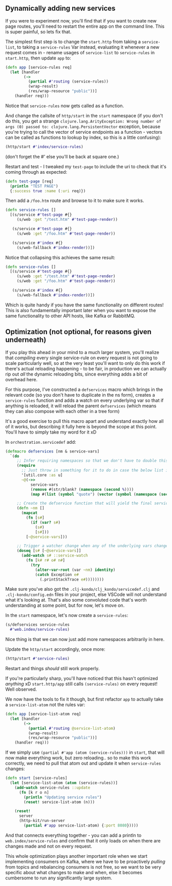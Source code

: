 ## Dynamically adding new services

If you were to experiment now, you'll find that if you want to create new page routes, you'll need to restart the entire app on the command line. This is super painful, so lets fix that.

The simplest first step is to change the `start.http` from taking a `service-list`, to taking a `service-rules` Var instead, evaluating it whenever a new request comes in - rename usages of `service-list` to `service-rules` in `start.http`, then update `app` to:

```clojure
(defn app [service-rules req]
  (let [handler
        (->
          (partial #'routing (service-rules))
          (wrap-result)
          (res/wrap-resource "public"))]
    (handler req)))
```

Notice that `service-rules` now gets called as a function.

And change the callsite of `http/start` in the `start` namespace (if you don't do this, you get a strange `clojure.lang.ArityException: Wrong number of args (0) passed to: clojure.lang.PersistentVector` exception, because you're trying to call the vector of service endpoints as a function - vectors can be called as functions to lookup by index, so this is a little confusing):

```clojure
(http/start #'index/service-rules)
```

(don't forget the #' else you'll be back at square one.)

Restart and test - I tweaked my `test-page` to include the uri to check that it's coming through as expected:

```clojure
(defn test-page [req]
  (println "TEST PAGE")
  {:success true :name (:uri req)})
```

Then add a `/foo.htm` route and browse to it to make sure it works.

```clojure
(defn service-rules []
  [(s/service #'test-page #{}
     (s/web :get "/test.htm" #'test-page-render))

   (s/service #'test-page #{}
     (s/web :get "/foo.htm" #'test-page-render))

   (s/service #'index #{}
     (s/web-fallback #'index-render))])
```

Notice that collapsing this achieves the same result:

```clojure
(defn service-rules []
  [(s/service #'test-page #{}
     (s/web :get "/test.htm" #'test-page-render)
     (s/web :get "/foo.htm" #'test-page-render))

   (s/service #'index #{}
     (s/web-fallback #'index-render))])
```

Which is quite handy if you have the same functionality on different routes! This is also fundamentally important later when you want to expose the same functionality to other API hosts, like Kafka or RabbitMQ.

## Optimization (not optional, for reasons given underneath)

If you play this ahead in your mind to a much larger system, you'll realize that _compiling_ every single service-rule on every request is not going to scale particularly well, so at the very least you'll want to only do this work if there's actual reloading happening - to be fair, in production we can actually rip out _all_ the dynamic reloading bits, since everything adds a bit of overhead here.

For this purpose, I've constructed a `defservices` macro which brings in the relevant code (so you don't have to duplicate in the ns form), creates a `service-rules` function and adds a watch on every underlying var so that if anything is reloaded, it will reload the parent `defservices` (which means they can also compose with each other in a tree form)

It's a good exercise to pull this macro apart and understand exactly how all of it works, but describing it fully here is beyond the scope at this point. You'll have to simply take my word for it xD

In `orchestration.servicedef` add:

```clojure
(defmacro defservices [nm & service-vars]
  `(do
     ;; Infer requiring namespaces so that we don't have to double this up.
     (require
       ;; Just throw in something for it to do in case the below list is blank.
       '[util.core :as u]
       ~@(->>
           service-vars
           (remove #(str/blank? (namespace (second %))))
           (map #(list (symbol "quote") (vector (symbol (namespace (second %))))))))

     ;; Create the defservice function that will yield the final service endpoint list
     (defn ~nm []
       (mapcat
         (fn [s#]
           (if (var? s#)
             (s#)
             [s#]))
         [~@service-vars]))

     ;; Trigger a watcher change when any of the underlying vars change (to support dynamic reloading)
     (doseq [s# [~@service-vars]]
       (add-watch s# ::service-watch
         (fn [k# r# o# n#]
           (try
             (alter-var-root (var ~nm) identity)
             (catch Exception e#
               (.printStackTrace e#))))))))
```

Make sure you've also got the `.clj-kondo/clj_kondo/servicedef.clj` and `.clj-kondo/config.edn` files in your project, else VSCode will not understand what it's looking at. That's also some convoluted code that's worth understanding at some point, but for now, let's move on.

In the `start` namespace, let's now create a `service-rules`:

```clojure
(s/defservices service-rules
  #'web.index/service-rules)
```

Nice thing is that we can now just add more namespaces arbitrarily in here.

Update the `http/start` accordingly, once more:

```clojure
(http/start #'service-rules)
```

Restart and things _should_ still work properly.

If you're particularly sharp, you'll have noticed that this hasn't optimized _anything_ xD `start.http/app` still calls `(service-rules)` on every request! Well observed.

We now have the tools to fix it though, but first refactor `app` to actually take a `service-list-atom` not the rules var:

```clojure
(defn app [service-list-atom req]
  (let [handler
        (->
          (partial #'routing @service-list-atom)
          (wrap-result)
          (res/wrap-resource "public"))]
    (handler req)))
```

If we simply use `(partial #'app (atom (service-rules)))` in `start`, that will now make everything work, but zero reloading.. so to make this work correctly, we need to pull that atom out and update it when `service-rules` changes:

```clojure
(defn start [service-rules]
  (let [service-list-atom (atom (service-rules))]
    (add-watch service-rules ::update
      (fn [k r o n]
        (println "Updating service rules")
        (reset! service-list-atom (n)))

    (reset!
      server
      (http-kit/run-server
        (partial #'app service-list-atom) {:port 8080}))))
```

And that connects everything together - you can add a println to `web.index/service-rules` and confirm that it only loads on when there are changes made and not on every request.

This whole optimization plays another important role when we start implementing consumers on Kafka, where we have to be proactively _pulling_ from topics and rebalancing consumers is not free, so we want to be very specific about what changes to make and when, else it becomes cumbersome to run any significantly large system.
